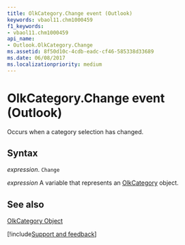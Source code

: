 ```yaml
---
title: OlkCategory.Change event (Outlook)
keywords: vbaol11.chm1000459
f1_keywords:
- vbaol11.chm1000459
api_name:
- Outlook.OlkCategory.Change
ms.assetid: 8f50d10c-4cdb-eadc-cf46-585338d33689
ms.date: 06/08/2017
ms.localizationpriority: medium
---
```



# OlkCategory.Change event (Outlook)

Occurs when a category selection has changed.


## Syntax

_expression_. `Change`

_expression_ A variable that represents an [OlkCategory](Outlook.OlkCategory.md) object.


## See also


[OlkCategory Object](Outlook.OlkCategory.md)

[!include[Support and feedback](~/includes/feedback-boilerplate.md)]